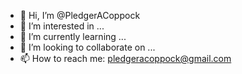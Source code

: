 - 👋 Hi, I’m @PledgerACoppock
- 👀 I’m interested in ...
- 🌱 I’m currently learning ...
- 💞️ I’m looking to collaborate on ...
- 📫 How to reach me: pledgeracoppock@gmail.com

<!---
PledgerACoppock/PledgerACoppock is a ✨ special ✨ repository because its `README.md` (this file) appears on your GitHub profile.
You can click the Preview link to take a look at your changes.
--->
